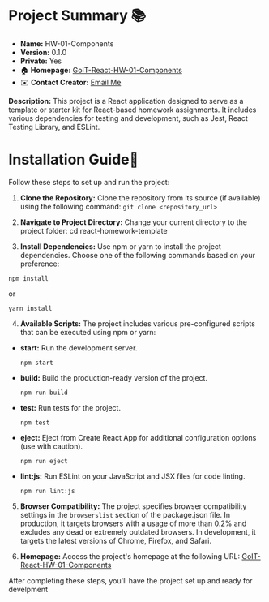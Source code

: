 # Project Summary 📚

- **Name:** HW-01-Components
- **Version:** 0.1.0
- **Private:** Yes
- 🏠 **Homepage:** [GoIT-React-HW-01-Components](https://mateuszwoj-bit.github.io/goit-react-hw-01-components/)
- ✉️ **Contact Creator:** [Email Me](mailto:matwojcikowski@gmail.com)

**Description:** This project is a React application designed to serve as a template or starter kit for React-based homework assignments. It includes various dependencies for testing and development, such as Jest, React Testing Library, and ESLint.

# Installation Guide🦮

Follow these steps to set up and run the project:

1. **Clone the Repository:**
   Clone the repository from its source (if available) using the following command:
 ```git clone <repository_url> ```

2. **Navigate to Project Directory:**
Change your current directory to the project folder:
cd react-homework-template

3. **Install Dependencies:**
Use npm or yarn to install the project dependencies. Choose one of the following commands based on your preference:
 ```
npm install
 ```
or
 ```
yarn install
 ```

4. **Available Scripts:**
The project includes various pre-configured scripts that can be executed using npm or yarn:

- **start:** Run the development server.
  ```
  npm start
  ```

- **build:** Build the production-ready version of the project.
  ```
  npm run build
  ```

- **test:** Run tests for the project.
  ```
  npm test
  ```

- **eject:** Eject from Create React App for additional configuration options (use with caution).
  ```
  npm run eject
  ```

- **lint:js:** Run ESLint on your JavaScript and JSX files for code linting.
  ```
  npm run lint:js
  ```

5. **Browser Compatibility:**
The project specifies browser compatibility settings in the `browserslist` section of the package.json file. In production, it targets browsers with a usage of more than 0.2% and excludes any dead or extremely outdated browsers. In development, it targets the latest versions of Chrome, Firefox, and Safari.

6. **Homepage:**
Access the project's homepage at the following URL: [GoIT-React-HW-01-Components](https://mateuszwoj-bit.github.io/goit-react-hw-01-components/)

After completing these steps, you'll have the project set up and ready for develpment

